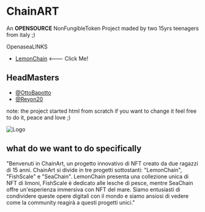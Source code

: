 
# ChainART

An **OPENSOURCE** NonFungibleToken Project maded by two 15yrs teenagers from italy ;)

OpenaseaLINKS

- [LemonChain](https://opensea.io/collection/lemonchains?search[sortAscending]=true&search[sortBy]=UNIT_PRICE) <--- Click Me!

## HeadMasters

 - [@OttoBapotto](https://github.com/ottobapotto8)
 - [@Reyon20](https://github.com/reyon20)
 
 note: the project started html from scratch if you want to change it feel free to do it, peace and love ;)

![Logo](https://raw.githubusercontent.com/ottobapotto8/ChainArt/main/ChainArt/images/Main1.png)

## what do we want to do specifically

"Benvenuti in ChainArt, un progetto innovativo di NFT creato da due ragazzi di 15 anni. ChainArt si divide in tre progetti sottostanti: "LemonChain", "FishScale" e "SeaChain". LemonChain presenta una collezione unica di NFT di limoni, FishScale è dedicato alle lesche di pesce, mentre SeaChain offre un'esperienza immersiva con NFT del mare. Siamo entusiasti di condividere queste opere digitali con il mondo e siamo ansiosi di vedere come la community reagirà a questi progetti unici."

